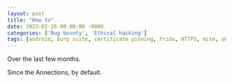 ```yaml
---
layout: post
title: "How to"
date: 2023-02-26 00:00:00 -0000
categories: ['Bug bounty', 'Ethical hacking']
tags: [android, burp suite, certificate pinning, frida, HTTPS, mitm, objection, proxy]
---
```


<!-- wp:paragraph -->
<p>Over the last few months.</p>
<!-- /wp:paragraph -->



<!-- wp:paragraph -->
<p>Since the Annections, by default.</p>
<!-- /wp:paragraph -->



